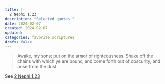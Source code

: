 ```yaml
---
title: |-
  2 Nephi 1.23
description: "Selected quotes."
date: 2024-02-07
created: 2024-02-07
updated: 
categories: favorite scriptures
draft: false
---
```


> Awake, my sons; put on the armor of righteousness. Shake off the chains with which ye are bound, and come forth out of obscurity, and arise from the dust.

See [2 Nephi 1.23](https://www.churchofjesuschrist.org/study/scriptures/bofm/2-ne/1?id=p23&lang=eng#p23)